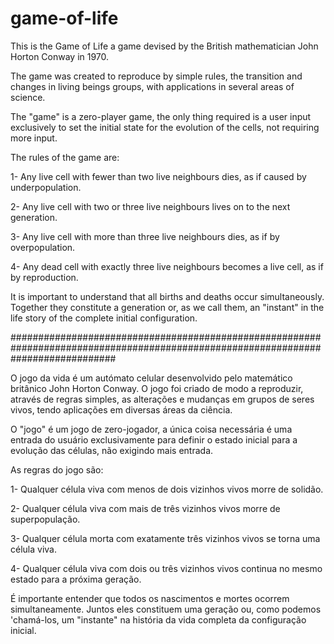 # game-of-life
This is the Game of Life a game devised by the British mathematician John Horton Conway in 1970.

The game was created to reproduce by simple rules, the transition and changes in living beings groups, with applications in several areas of science.

The "game" is a zero-player game, the only thing required is a user input exclusively to set the initial state for the evolution of the cells, not requiring more input.

The rules of the game are:

1- Any live cell with fewer than two live neighbours dies, as if caused by underpopulation.

2- Any live cell with two or three live neighbours lives on to the next generation.

3- Any live cell with more than three live neighbours dies, as if by overpopulation.

4- Any dead cell with exactly three live neighbours becomes a live cell, as if by reproduction.

It is important to understand that all births and deaths occur simultaneously. Together they constitute a generation or, as we call them, an "instant" in the life story of the complete initial configuration.

###################################################################################################################################

O jogo da vida é um autómato celular desenvolvido pelo matemático britânico John Horton Conway.
O jogo foi criado de modo a reproduzir, através de regras simples, as alterações e mudanças em grupos de seres vivos, tendo aplicações em diversas áreas da ciência.

O "jogo" é um jogo de zero-jogador, a única coisa necessária é uma entrada do usuário exclusivamente para definir o estado inicial para a evolução das células, não exigindo mais entrada.

As regras do jogo são:

1- Qualquer célula viva com menos de dois vizinhos vivos morre de solidão.

2- Qualquer célula viva com mais de três vizinhos vivos morre de superpopulação.

3- Qualquer célula morta com exatamente três vizinhos vivos se torna uma célula viva.

4- Qualquer célula viva com dois ou três vizinhos vivos continua no mesmo estado para a próxima geração.

É importante entender que todos os nascimentos e mortes ocorrem simultaneamente. Juntos eles constituem uma geração ou, como podemos 'chamá-los, um "instante" na história da vida completa da configuração inicial.

